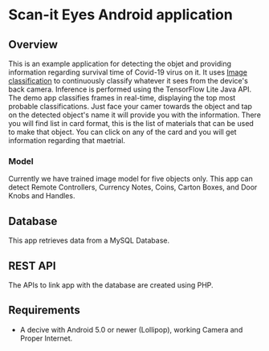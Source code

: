 # Scan-it Eyes Android application

## Overview

This is an example application for detecting the objet and providing information regarding survival time of Covid-19 virus on it.
It uses [Image classification](https://www.tensorflow.org/lite/models/image_classification/overview)
to continuously classify whatever it sees from the device's back camera.
Inference is performed using the TensorFlow Lite Java API. The demo app
classifies frames in real-time, displaying the top most probable
classifications.
Just face your camer towards the object and tap on the detected object's name it will provide you with the information.
There you will find list in card format, this is the list of materials that can be used to make that object.
You can click on any of the card and you will get information regarding that maetrial. 

### Model

Currently we have trained image model for five objects only.
This app can detect Remote Controllers, Currency Notes, Coins, Carton Boxes, and Door Knobs and Handles.

## Database
This app retrieves data from a MySQL Database.

## REST API
The APIs to link app with the database are created using PHP.

## Requirements

*  A decive with Android 5.0 or newer (Lollipop), working Camera and Proper Internet.

